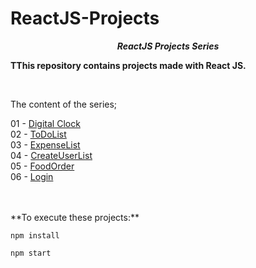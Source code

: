 # ReactJS-Projects

**_<center> ReactJS Projects Series </center>_**

**TThis repository contains projects made with React JS.**

<br>

The content of the series;

01 - [Digital Clock](01-digital-clock/README.md) <br>
02 - [ToDoList](02-to-do-list/README.md) <br>
03 - [ExpenseList](03-expense-list/README.md) <br>
04 - [CreateUserList](04-create-user-list/README.md) <br>
05 - [FoodOrder](05-food-order/README.md) <br>
06 - [Login](06-login/README.md) <br>

<br>
<br>
**To execute these projects:**

```
npm install
```

```
npm start
```
